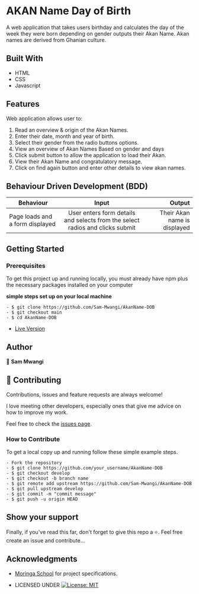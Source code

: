 # AKAN Name Day of Birth
A web application that takes users birthday and calculates the day of the week they were born depending on gender outputs their Akan Name. Akan names are derived from Ghanian culture.




## Built With

- HTML
- CSS
- Javascript

## Features


Web application allows user to:

1. Read an overview & origin of the Akan Names.
2. Enter their date, month and year of birth.
3. Select their gender from the radio buttons options.
4. View an overview of Akan Names Based on gender and days
4. Click submit button to allow the application to load their Akan.
5. View their Akan Name and congratulatory message.
6. Click on find again button and enter other details to view akan names.




## Behaviour Driven Development (BDD)
|Behaviour 	           |    Input 	                 |       Output          |
|----------------------------------------------|:-----------------------------------:|-----------------------------:|       
|Page loads and  a form displayed                         |   User enters form details  and selects from the select radios   and clicks submit                   |Their Akan name is displayed     |                       |


## Getting Started

### Prerequisites

To get this project up and running locally, you must already have npm plus the necessary packages installed on your computer

**simple steps set up on your local machine**

```
- $ git clone https://github.com/Sam-Mwangi/AkanName-DOB
- $ git checkout main
- $ cd AkanName-DOB
```

- [Live Version](https://sam-mwangi.github.io/AkanName-DOB/)

## Author

👤 **Sam Mwangi**

## 🤝 Contributing

Contributions, issues and feature requests are always welcome!

I love meeting other developers, especially ones that give me advice on how to improve my work.

Feel free to check the [issues page](https://github.com/Sam-Mwangi/AkanName-DOB).

### How to Contribute

To get a local copy up and running follow these simple example steps.

```
- Fork the repository
- $ git clone https://github.com/your_username/AkanName-DOB
- $ git checkout develop
- $ git checkout -b branch name
- $ git remote add upstream https://github.com/Sam-Mwangi/AkanName-DOB
- $ git pull upstream develop
- $ git commit -m "commit message"
- $ git push -u origin HEAD
```

## Show your support

Finally, if you've read this far, don't forget to give this repo a ⭐️. Feel free create an issue and contribute...

## Acknowledgments

- [Moringa School](https://moringaschool.com/) for project specifications.

* LICENSED UNDER  [![License: MIT](https://img.shields.io/badge/License-MIT-yellow.svg)](license/MIT)
